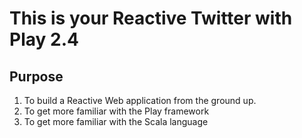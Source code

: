 This is your Reactive Twitter with Play 2.4
============================================

## Purpose
1. To build a Reactive Web application from the ground up.
2. To get more familiar with the Play framework
3. To get more familiar with the Scala language